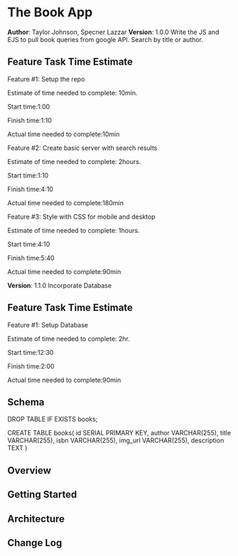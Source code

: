 # The Book App

**Author**: Taylor Johnson, Specner Lazzar
**Version**: 1.0.0
Write the JS and EJS to pull book queries from google API. Search by title or author.

## Feature Task Time Estimate

Feature #1: Setup the repo

Estimate of time needed to complete: 10min.

Start time:1:00

Finish time:1:10

Actual time needed to complete:10min

Feature #2: Create basic server with search results

Estimate of time needed to complete: 2hours.

Start time:1:10

Finish time:4:10

Actual time needed to complete:180min

Feature #3: Style with CSS for mobile and desktop

Estimate of time needed to complete: 1hours.

Start time:4:10

Finish time:5:40

Actual time needed to complete:90min

**Version**: 1.1.0
Incorporate Database

## Feature Task Time Estimate

Feature #1: Setup Database

Estimate of time needed to complete: 2hr.

Start time:12:30

Finish time:2:00

Actual time needed to complete:90min

## Schema

DROP TABLE IF EXISTS books;

CREATE TABLE books(
id SERIAL PRIMARY KEY,
author VARCHAR(255),
title VARCHAR(255),
isbn VARCHAR(255),
img_url VARCHAR(255),
description TEXT
)

## Overview

<!-- Provide a high level overview of what this application is and why you are building it, beyond the fact that it's an assignment for a Code 301 class. (i.e. What's your problem domain?) -->

## Getting Started

<!-- What are the steps that a user must take in order to build this app on their own machine and get it running? -->

## Architecture

<!-- Provide a detailed description of the application design. What technologies (languages, libraries, etc) you're using, and any other relevant design information. -->

## Change Log

<!-- Use this area to document the iterative changes made to your application as each feature is successfully implemented. Use time stamps. Here's an examples:

01-01-2001 4:59pm - Application now has a fully-functional express server, with GET and POST routes for the book resource.

## Credits and Collaborations
<!-- Give credit (and a link) to other people or resources that helped you build this application. -->
